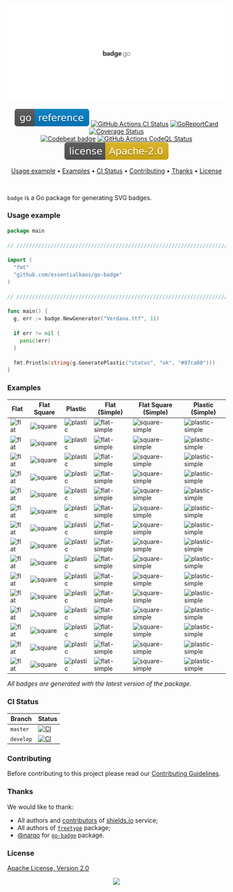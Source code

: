 <p align="center"><a href="#readme"><img src=".github/images/card.svg"/></a></p>

<p align="center">
  <a href="https://kaos.sh/g/go-badge"><img src=".github/images/godoc.svg"/></a>
  <a href="https://kaos.sh/w/go-badge/ci"><img src="https://kaos.sh/w/go-badge/ci.svg" alt="GitHub Actions CI Status" /></a>
  <a href="https://kaos.sh/r/go-badge"><img src="https://kaos.sh/r/go-badge.svg" alt="GoReportCard" /></a>
  <a href="https://kaos.sh/c/go-badge"><img src="https://kaos.sh/c/go-badge.svg" alt="Coverage Status" /></a><br/>
  <a href="https://kaos.sh/b/go-badge"><img src="https://kaos.sh/b/0cbded00-9dfb-458b-bdf8-27b2c70ede9b.svg" alt="Codebeat badge" /></a>
  <a href="https://kaos.sh/w/go-badge/codeql"><img src="https://kaos.sh/w/go-badge/codeql.svg" alt="GitHub Actions CodeQL Status" /></a>
  <a href="#license"><img src=".github/images/license.svg"/></a>
</p>

<p align="center"><a href="#usage-example">Usage example</a> • <a href="#examples">Examples</a> • <a href="#ci-status">CI Status</a> • <a href="#contributing">Contributing</a> • <a href="#thanks">Thanks</a> • <a href="#license">License</a></p>

<br/>

`badge` is a Go package for generating SVG badges.

### Usage example

```go
package main

// ////////////////////////////////////////////////////////////////////////// //

import (
  "fmt"
  "github.com/essentialkaos/go-badge"
)

// ////////////////////////////////////////////////////////////////////////// //

func main() {
  g, err := badge.NewGenerator("Verdana.ttf", 11)

  if err != nil {
    panic(err)
  }

  fmt.Println(string(g.GeneratePlastic("status", "ok", "#97ca00")))
}
```

### Examples

| Flat | Flat Square | Plastic | Flat (Simple) | Flat Square (Simple) | Plastic (Simple) |
|------|-------------|---------|---------------|----------------------|------------------|
| ![flat](.github/images/flat_brightgreen.svg) | ![square](.github/images/square_brightgreen.svg) | ![plastic](.github/images/plastic_brightgreen.svg) | ![flat-simple](.github/images/flat_simple_brightgreen.svg) | ![square-simple](.github/images/square_simple_brightgreen.svg) | ![plastic-simple](.github/images/plastic_simple_brightgreen.svg) |
| ![flat](.github/images/flat_green.svg) | ![square](.github/images/square_green.svg) | ![plastic](.github/images/plastic_green.svg) | ![flat-simple](.github/images/flat_simple_green.svg) | ![square-simple](.github/images/square_simple_green.svg) | ![plastic-simple](.github/images/plastic_simple_green.svg) |
| ![flat](.github/images/flat_yellowgreen.svg) | ![square](.github/images/square_yellowgreen.svg) | ![plastic](.github/images/plastic_yellowgreen.svg) | ![flat-simple](.github/images/flat_simple_yellowgreen.svg) | ![square-simple](.github/images/square_simple_yellowgreen.svg) | ![plastic-simple](.github/images/plastic_simple_yellowgreen.svg) |
| ![flat](.github/images/flat_yellow.svg) | ![square](.github/images/square_yellow.svg) | ![plastic](.github/images/plastic_yellow.svg) | ![flat-simple](.github/images/flat_simple_yellow.svg) | ![square-simple](.github/images/square_simple_yellow.svg) | ![plastic-simple](.github/images/plastic_simple_yellow.svg) |
| ![flat](.github/images/flat_orange.svg) | ![square](.github/images/square_orange.svg) | ![plastic](.github/images/plastic_orange.svg) | ![flat-simple](.github/images/flat_simple_orange.svg) | ![square-simple](.github/images/square_simple_orange.svg) | ![plastic-simple](.github/images/plastic_simple_orange.svg) |
| ![flat](.github/images/flat_red.svg) | ![square](.github/images/square_red.svg) | ![plastic](.github/images/plastic_red.svg) | ![flat-simple](.github/images/flat_simple_red.svg) | ![square-simple](.github/images/square_simple_red.svg) | ![plastic-simple](.github/images/plastic_simple_red.svg) |
| ![flat](.github/images/flat_blue.svg) | ![square](.github/images/square_blue.svg) | ![plastic](.github/images/plastic_blue.svg) | ![flat-simple](.github/images/flat_simple_blue.svg) | ![square-simple](.github/images/square_simple_blue.svg) | ![plastic-simple](.github/images/plastic_simple_blue.svg) |
| ![flat](.github/images/flat_lightgrey.svg) | ![square](.github/images/square_lightgrey.svg) | ![plastic](.github/images/plastic_lightgrey.svg) | ![flat-simple](.github/images/flat_simple_lightgrey.svg) | ![square-simple](.github/images/square_simple_lightgrey.svg) | ![plastic-simple](.github/images/plastic_simple_lightgrey.svg) |
| ![flat](.github/images/flat_success.svg) | ![square](.github/images/square_success.svg) | ![plastic](.github/images/plastic_success.svg) | ![flat-simple](.github/images/flat_simple_success.svg) | ![square-simple](.github/images/square_simple_success.svg) | ![plastic-simple](.github/images/plastic_simple_success.svg) |
| ![flat](.github/images/flat_important.svg) | ![square](.github/images/square_important.svg) | ![plastic](.github/images/plastic_important.svg) | ![flat-simple](.github/images/flat_simple_important.svg) | ![square-simple](.github/images/square_simple_important.svg) | ![plastic-simple](.github/images/plastic_simple_important.svg) |
| ![flat](.github/images/flat_critical.svg) | ![square](.github/images/square_critical.svg) | ![plastic](.github/images/plastic_critical.svg) | ![flat-simple](.github/images/flat_simple_critical.svg) | ![square-simple](.github/images/square_simple_critical.svg) | ![plastic-simple](.github/images/plastic_simple_critical.svg) |
| ![flat](.github/images/flat_informational.svg) | ![square](.github/images/square_informational.svg) | ![plastic](.github/images/plastic_informational.svg) | ![flat-simple](.github/images/flat_simple_informational.svg) | ![square-simple](.github/images/square_simple_informational.svg) | ![plastic-simple](.github/images/plastic_simple_informational.svg) |
| ![flat](.github/images/flat_inactive.svg) | ![square](.github/images/square_inactive.svg) | ![plastic](.github/images/plastic_inactive.svg) | ![flat-simple](.github/images/flat_simple_inactive.svg) | ![square-simple](.github/images/square_simple_inactive.svg) | ![plastic-simple](.github/images/plastic_simple_inactive.svg) |
| ![flat](.github/images/flat_custom.svg) | ![square](.github/images/square_custom.svg) | ![plastic](.github/images/plastic_custom.svg) | ![flat-simple](.github/images/flat_simple_custom.svg) | ![square-simple](.github/images/square_simple_custom.svg) | ![plastic-simple](.github/images/plastic_simple_custom.svg) |
| ![flat](.github/images/flat_japanese.svg) | ![square](.github/images/square_japanese.svg) | ![plastic](.github/images/plastic_japanese.svg) | ![flat-simple](.github/images/flat_simple_japanese.svg) | ![square-simple](.github/images/square_simple_japanese.svg) | ![plastic-simple](.github/images/plastic_simple_japanese.svg) |

_All badges are generated with the latest version of the package._

### CI Status

| Branch | Status |
|--------|----------|
| `master` | [![CI](https://kaos.sh/w/go-badge/ci.svg?branch=master)](https://kaos.sh/w/go-badge/ci?query=branch:master) |
| `develop` | [![CI](https://kaos.sh/w/go-badge/ci.svg?branch=develop)](https://kaos.sh/w/go-badge/ci?query=branch:develop) |

### Contributing

Before contributing to this project please read our [Contributing Guidelines](https://github.com/essentialkaos/contributing-guidelines#contributing-guidelines).

### Thanks

We would like to thank:

* All authors and [contributors](https://github.com/badges/shields/graphs/contributors) of [shields.io](https://shields.io) service;
* All authors of [`freetype`](https://github.com/golang/freetype/blob/master/AUTHORS) package;
* [@narqo](https://github.com/narqo) for [`go-badge`](https://github.com/narqo/go-badge) package.

### License

[Apache License, Version 2.0](http://www.apache.org/licenses/LICENSE-2.0)

<p align="center"><a href="https://essentialkaos.com"><img src="https://gh.kaos.st/ekgh.svg"/></a></p>
